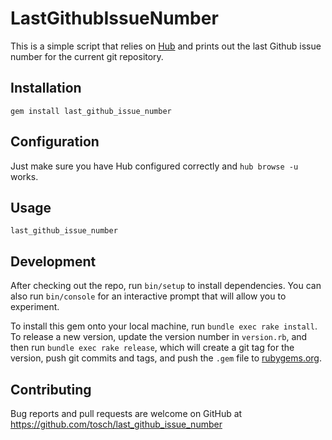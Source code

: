 # LastGithubIssueNumber

This is a simple script that relies on [Hub](https://hub.github.com/) and prints out the last Github issue number for
the current git repository.

## Installation

`gem install last_github_issue_number`

## Configuration

Just make sure you have Hub configured correctly and `hub browse -u` works.

## Usage

`last_github_issue_number`

## Development

After checking out the repo, run `bin/setup` to install dependencies. You can also run `bin/console` for an interactive prompt that will allow you to experiment.

To install this gem onto your local machine, run `bundle exec rake install`. To release a new version, update the version number in `version.rb`, and then run `bundle exec rake release`, which will create a git tag for the version, push git commits and tags, and push the `.gem` file to [rubygems.org](https://rubygems.org).

## Contributing

Bug reports and pull requests are welcome on GitHub at https://github.com/tosch/last_github_issue_number
